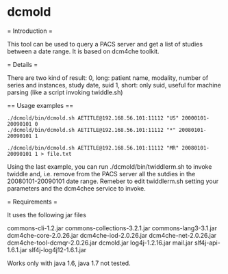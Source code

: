 dcmold
======

= Introduction =

This tool can be used to query a PACS server and get a list of studies between a date range.
It is based on dcm4che toolkit.

= Details =

There are two kind of result:
0, long: patient name, modality, number of series and instances, study date, suid
1, short: only suid, useful for machine parsing (like a script invoking twiddle.sh)

== Usage examples ==

`./dcmold/bin/dcmold.sh AETITLE@192.168.56.101:11112 "US" 20000101-20090101 0` <BR>
`./dcmold/bin/dcmold.sh AETITLE@192.168.56.101:11112 "*" 20080101-20090101 1`

`./dcmold/bin/dcmold.sh AETITLE@192.168.56.101:11112 "MR" 20080101-20090101 1 > file.txt`

Using the last example, you can run ./dcmold/bin/twiddlerm.sh to invoke twiddle and, i.e. remove from the PACS server all the sutdies in the 20080101-20090101 date range.
Remeber to edit twiddlerm.sh setting your parameters and the dcm4chee service to invoke.

= Requirements =

It uses the following jar files

commons-cli-1.2.jar
commons-collections-3.2.1.jar
commons-lang3-3.1.jar
dcm4che-core-2.0.26.jar
dcm4che-iod-2.0.26.jar
dcm4che-net-2.0.26.jar
dcm4che-tool-dcmqr-2.0.26.jar
dcmold.jar
log4j-1.2.16.jar
mail.jar
slf4j-api-1.6.1.jar
slf4j-log4j12-1.6.1.jar


Works only with java 1.6, java 1.7 not tested.
